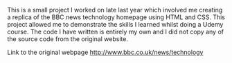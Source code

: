 This is a small project I worked on late last year which involved me creating a replica of the BBC news technology homepage using HTML and CSS. This project allowed me to demonstrate the skills I learned whilst doing a Udemy course. The code I have written is entirely my own and I did not copy any of the source code from the original website. 

Link to the original webpage http://www.bbc.co.uk/news/technology

